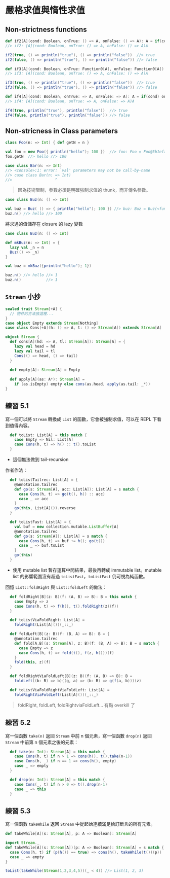 # 嚴格求值與惰性求值

## Non-strictness functions
```scala
def if2[A](cond: Boolean, onTrue: () => A, onFalse: () => A): A = if(cond) onTrue() else onFalse()
//> if2: [A](cond: Boolean, onTrue: () => A, onFalse: () => A)A

if2(true, () => println("true"), () => println("false"))  //> true
if2(false, () => println("true"), () => println("false")) //> false
```
```scala
def if3[A](cond: Boolean, onTrue: Function0[A], onFalse: Function0[A]): A = if(cond) onTrue() else onFalse()
//> if3: [A](cond: Boolean, onTrue: () => A, onFalse: () => A)A

if3(true, () => println("true"), () => println("false"))  //> true
if3(false, () => println("true"), () => println("false")) //> false
```
```scala
def if4[A](cond: Boolean, onTrue: => A, onFalse: => A): A = if(cond) onTrue else onFalse
//> if4: [A](cond: Boolean, onTrue: => A, onFalse: => A)A

if4(true, println("true"), println("false"))  //> true
if4(false, println("true"), println("false")) //> false
```

## Non-stricness in Class parameters
```scala
class Foo(n: => Int) { def getN = n }

val foo = new Foo({ println("hello"); 100 })  //> foo: Foo = Foo@5b1efaaf
foo.getN  //> hello //> 100
```
```scala
case class Bar(n: => Int)
//> <console>:1: error: `val' parameters may not be call-by-name
//> case class Bar(n: => Int)
//>                   ^
```
> 因為技術限制，參數必須是明確強制求值的 thunk，而非傳名參數。

```scala
case class Buz(n: () => Int)

val buz = Buz( () => { println("hello"); 100 }) //> buz: Buz = Buz(<function0>)
buz.n() //> hello //> 100
```

將求過的值儲存在 closure 的 lazy 變數
```scala
case class Buz(n: () => Int)

def mkBuz(n: => Int) = {
  lazy val _n = n
  Buz(() => _n)
}

val buz = mkBuz({println("hello"); 1})

buz.n() //> hello //> 1
buz.n()           //> 1
```

## `Stream` 小抄
```scala
sealed trait Stream[+A] {
  // 物件的方法放這裡...
}
case object Empty extends Stream[Nothing]
case class Cons[+A](h: () => A, t: () => Stream[A]) extends Stream[A]

object Stream {
  def cons[A](hd: => A, tl: Stream[A]): Stream[A] = {
    lazy val head = hd
    lazy val tail = tl
    Cons(() => head, () => tail)
  }
  
  def empty[A]: Stream[A] = Empty
  
  def apply[A](as: A*): Stream[A] =
    if (as.isEmpty) empty else cons(as.head, apply(as.tail: _*))
}
```

## 練習 5.1
寫一個可以將 `Stream` 轉換成 `List` 的函數，它會被強制求值，可以在 REPL 下看到值得內容。

```scala
  def toList: List[A] = this match {
    case Empty => Nil: List[A]
    case Cons(h, t) => h() :: t().toList
  }
```
- 這個無法做到 tail-recursion 

作者作法：
```scala
  def toListTailrec: List[A] = {
    @annotation.tailrec
    def go(s: Stream[A], acc: List[A]): List[A] = s match {
      case Cons(h, t) => go(t(), h() :: acc)
      case _ => acc
    }
    go(this, List[A]()).reverse
  }

  def toListFast: List[A] = {
    val buf = new collection.mutable.ListBuffer[A]
    @annotation.tailrec
    def go(s: Stream[A]): List[A] = s match {
      case Cons(h, t) => buf += h(); go(t())
      case _ => buf.toList
    }
    go(this)
  }
```
- 使用 mutable list 暫存運算中間結果，最後再轉成 immutable list。mutable list 的影響範圍沒有超過 `toListFast`，`toListFast` 仍可視為純函數。

回憶 `List::foldRight` 與 `List::foldLeft` 的做法：
```scala
  def foldRight[B](z: B)(f: (A, B) => B): B = this match {
    case Empty => z
    case Cons(h, t) => f(h(), t().foldRight(z)(f))
  }

  def toListViaFoldRight: List[A] =
    foldRight(List[A]())(_::_)

  def foldLeft[B](z: B)(f: (B, A) => B): B = {
    @annotation.tailrec
    def fold[A,B](s: Stream[A], z: B)(f: (B, A) => B): B = s match {
      case Empty => z
      case Cons(h, t) => fold(t(), f(z, h()))(f)
    }
    fold(this, z)(f)
  }

  def foldRightViaFoldLeft[B](z: B)(f: (A, B) => B): B =
    foldLeft((b: B) => b)((g, a) => (b: B) => g(f(a, b)))(z)

  def toListViaFoldRightViaFoldLeft: List[A] =
    foldRightViaFoldLeft(List[A]())(_::_)
```
> foldRight, foldLeft, foldRightviaFoldLeft... 有點 overkill 了

## 練習 5.2
寫一個函數 `take(n)` 返回 `Stream` 中前 n 個元素，寫一個函數 `drop(n)` 返回 `Stream` 中前第 n 個元素之後的元素：
```scala
  def take(n: Int): Stream[A] = this match {
    case Cons(h, t) if n > 1 => cons(h(), t().take(n-1))
    case Cons(h, _) if n == 1 => cons(h(), empty)
    case _ => empty
  }

  def drop(n: Int): Stream[A] = this match {
    case Cons(_, t) if n > 0 => t().drop(n-1)
    case _ => this
  }
```

## 練習 5.3
寫一個函數 `takeWhile` 返回 `Stream` 中從起始連續滿足給訂斷言的所有元素。
```scala
def takeWhile[A](s: Stream[A], p: A => Boolean): Stream[A]
```
```scala
import Stream._
def takeWhile[A](s: Stream[A])(p: A => Boolean): Stream[A] = s match {
  case Cons(h, t) if (p(h()) == true) => cons(h(), takeWhile(t())(p))
  case _ => empty
}

toList(takeWhile(Stream(1,2,3,4,5))(_ < 4)) //> List(1, 2, 3)
```
